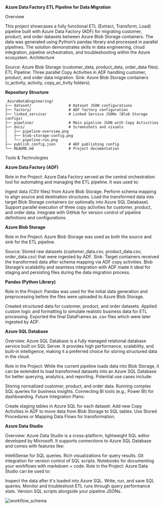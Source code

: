
**Azure Data Factory ETL Pipeline for Data Migration**

Overview


This project showcases a fully functional ETL (Extract, Transform, Load) pipeline built with Azure Data Factory (ADF) for migrating customer, product, and order datasets between Azure Blob Storage containers. The data was generated using Python’s pandas library and processed in parallel pipelines. The solution demonstrates skills in data engineering, cloud integration, pipeline orchestration, and troubleshooting within the Azure ecosystem.
Architecture

Source: Azure Blob Storage (customer_data, product_data, order_data files).
ETL Pipeline: Three parallel Copy Activities in ADF handling customer, product, and order data migration.
Sink: Azure Blob Storage containers (v_activity, activity, copy_ac_tivity folders).

**Repository Structure**


<pre><code> AzureDataEngineering/
├── dataset/                 # Dataset JSON configurations
├── factory/                 # ADF factory configuration
├── linked_service/          # Linked Service JSONs (Blob Storage configs)
├── pipeline/                # Main pipeline JSON with Copy Activities
├── docs/                    # Screenshots and visuals
│   ├── pipeline-overview.png
│   ├── blob-storage-config.png
│   └── pipeline-run.png
├── publish_config.json      # ADF publishing config
└── README.md                # Project documentation
</code></pre>

Tools & Technologies

**Azure Data Factory (ADF)**


Role in the Project:
Azure Data Factory served as the central orchestration tool for automating and managing the ETL pipeline. It was used to:

Ingest data (CSV files) from Azure Blob Storage.
Perform schema mapping to align source and destination structures.
Load the transformed data into target Blob Storage containers (or optionally into Azure SQL Database).
Support parallel execution of three copy activities for customer, product, and order data.
Integrate with GitHub for version control of pipeline definitions and configurations.


**Azure Blob Storage**


Role in the Project:
Azure Blob Storage was used as both the source and sink for the ETL pipeline.

Source: Stored raw datasets (customer_data.csv, product_data.csv, order_data.csv) that were ingested by ADF.
Sink: Target containers received the transformed data after schema mapping via ADF copy activities.
Blob Storage’s scalability and seamless integration with ADF made it ideal for staging and persisting files during the data migration process.

**Pandas (Python Library)**


Role in the Project:
Pandas was used for the initial data generation and preprocessing before the files were uploaded to Azure Blob Storage.

Created structured data for customer, product, and order datasets.
Applied custom logic and formatting to simulate realistic business data for ETL processing.
Exported the final DataFrames as .csv files which were later ingested by ADF.

**Azure SQL Database**


Overview: Azure SQL Database is a fully managed relational database service built on SQL Server. It provides high performance, scalability, and built-in intelligence, making it a preferred choice for storing structured data in the cloud.

Role in the Project:
While the current pipeline loads data into Blob Storage, it can be extended to load transformed datasets into an Azure SQL Database for better querying, analytics, and reporting.
Potential use cases include:

Storing normalized customer, product, and order data.
Running complex SQL queries for business insights.
Connecting BI tools (e.g., Power BI) for dashboarding.
Future Integration Plans:

Create staging tables in Azure SQL for each dataset.
Add new Copy Activities in ADF to move data from Blob Storage to SQL tables.
Use Stored Procedures or Mapping Data Flows for transformation.


**Azure Data Studio**


Overview: Azure Data Studio is a cross-platform, lightweight SQL editor developed by Microsoft. It supports connections to Azure SQL Database and comes with features like:

IntelliSense for SQL queries.
Rich visualizations for query results.
Git integration for version control of SQL scripts.
Notebooks for documenting your workflows with markdown + code.
Role in the Project:
Azure Data Studio can be used to:

Inspect the data after it's loaded into Azure SQL.
Write, run, and save SQL queries.
Monitor and troubleshoot ETL runs through query performance stats.
Version SQL scripts alongside your pipeline JSONs.





![workflow_schema](https://github.com/user-attachments/assets/4e879f2b-1af6-4d68-b74a-29debab57af5)






